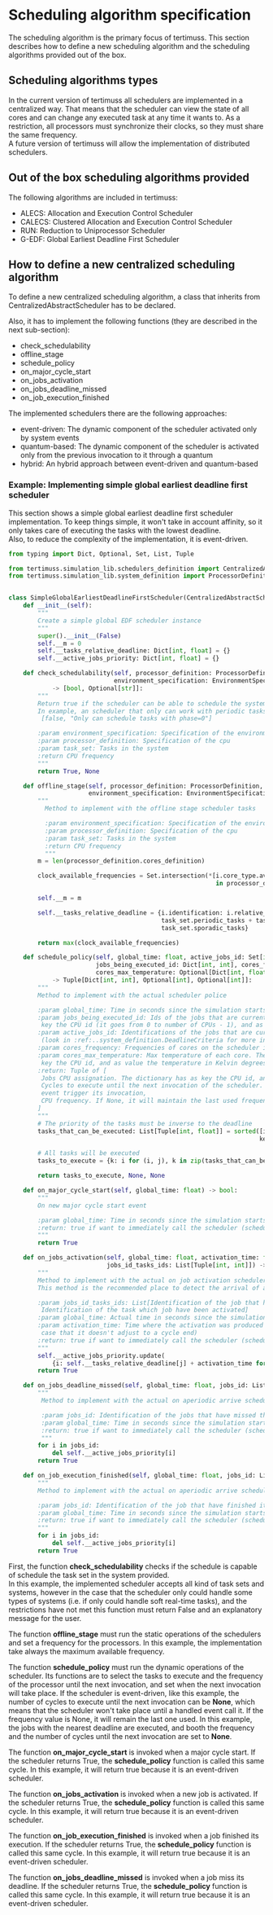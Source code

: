 # Scheduling algorithm specification

The scheduling algorithm is the primary focus of tertimuss. This section describes how to define a new scheduling algorithm and the scheduling algorithms provided out of the box.

## Scheduling algorithms types

In the current version of tertimuss all schedulers are implemented in a centralized way. That means that the scheduler can view the state of all cores and can change any executed task at any time it wants to. As a restriction, all processors must synchronize their clocks, so they must share the same frequency.  
A future version of tertimuss will allow the implementation of distributed schedulers.

## Out of the box scheduling algorithms provided

The following algorithms are included in tertimuss:

- ALECS: Allocation and Execution Control Scheduler
- CALECS: Clustered Allocation and Execution Control Scheduler
- RUN: Reduction to Uniprocessor Scheduler
- G-EDF: Global Earliest Deadline First Scheduler

## How to define a new centralized scheduling algorithm

To define a new centralized scheduling algorithm, a class that inherits from CentralizedAbstractScheduler has to be declared.

Also, it has to implement the following functions (they are described in the next sub-section):  
- check_schedulability
- offline_stage
- schedule_policy
- on_major_cycle_start
- on_jobs_activation
- on_jobs_deadline_missed
- on_job_execution_finished


The implemented schedulers there are the following approaches:  
- event-driven: The dynamic component of the scheduler activated only by system events
- quantum-based: The dynamic component of the scheduler is activated only from the previous invocation to it through a quantum
- hybrid: An hybrid approach between event-driven and quantum-based

### Example: Implementing simple global earliest deadline first scheduler

This section shows a simple global earliest deadline first scheduler implementation. To keep things simple, it won't take
in account affinity, so it only takes care of executing the tasks with the lowest deadline.  
Also, to reduce the complexity of the implementation, it is event-driven.

```python
from typing import Dict, Optional, Set, List, Tuple

from tertimuss.simulation_lib.schedulers_definition import CentralizedAbstractScheduler
from tertimuss.simulation_lib.system_definition import ProcessorDefinition, EnvironmentSpecification, TaskSet


class SimpleGlobalEarliestDeadlineFirstScheduler(CentralizedAbstractScheduler):
    def __init__(self):
        """
        Create a simple global EDF scheduler instance
        """
        super().__init__(False)
        self.__m = 0
        self.__tasks_relative_deadline: Dict[int, float] = {}
        self.__active_jobs_priority: Dict[int, float] = {}

    def check_schedulability(self, processor_definition: ProcessorDefinition,
                             environment_specification: EnvironmentSpecification, task_set: TaskSet) \
            -> [bool, Optional[str]]:
        """
        Return true if the scheduler can be able to schedule the system. In negative case, it can return a reason.
        In example, an scheduler that only can work with periodic tasks with phase=0, can return
         [false, "Only can schedule tasks with phase=0"]

        :param environment_specification: Specification of the environment
        :param processor_definition: Specification of the cpu
        :param task_set: Tasks in the system
        :return CPU frequency
        """
        return True, None

    def offline_stage(self, processor_definition: ProcessorDefinition,
                      environment_specification: EnvironmentSpecification, task_set: TaskSet) -> int:
        """
          Method to implement with the offline stage scheduler tasks

          :param environment_specification: Specification of the environment
          :param processor_definition: Specification of the cpu
          :param task_set: Tasks in the system
          :return CPU frequency
          """
        m = len(processor_definition.cores_definition)

        clock_available_frequencies = Set.intersection(*[i.core_type.available_frequencies for i
                                                         in processor_definition.cores_definition.values()])

        self.__m = m

        self.__tasks_relative_deadline = {i.identification: i.relative_deadline for i in
                                          task_set.periodic_tasks + task_set.aperiodic_tasks +
                                          task_set.sporadic_tasks}

        return max(clock_available_frequencies)

    def schedule_policy(self, global_time: float, active_jobs_id: Set[int],
                        jobs_being_executed_id: Dict[int, int], cores_frequency: int,
                        cores_max_temperature: Optional[Dict[int, float]]) \
            -> Tuple[Dict[int, int], Optional[int], Optional[int]]:
        """
        Method to implement with the actual scheduler police

        :param global_time: Time in seconds since the simulation starts
        :param jobs_being_executed_id: Ids of the jobs that are currently executed on the system. The dictionary has as
         key the CPU id (it goes from 0 to number of CPUs - 1), and as value the job id.
        :param active_jobs_id: Identifications of the jobs that are currently active
         (look in :ref:..system_definition.DeadlineCriteria for more info) and can be executed.
        :param cores_frequency: Frequencies of cores on the scheduler invocation in Hz.
        :param cores_max_temperature: Max temperature of each core. The dictionary has as
         key the CPU id, and as value the temperature in Kelvin degrees.
        :return: Tuple of [
         Jobs CPU assignation. The dictionary has as key the CPU id, and as value the job id,
         Cycles to execute until the next invocation of the scheduler. If None, it won't be executed until a system
         event trigger its invocation,
         CPU frequency. If None, it will maintain the last used frequency (cores_frequency)
        ]
        """
        # The priority of the tasks must be inverse to the deadline
        tasks_that_can_be_executed: List[Tuple[int, float]] = sorted([i for i in self.__active_jobs_priority.items()],
                                                                     key=lambda j: j[1])

        # All tasks will be executed
        tasks_to_execute = {k: i for (i, j), k in zip(tasks_that_can_be_executed, range(self.__m))}

        return tasks_to_execute, None, None

    def on_major_cycle_start(self, global_time: float) -> bool:
        """
        On new major cycle start event

        :param global_time: Time in seconds since the simulation starts
        :return: true if want to immediately call the scheduler (schedule_policy method), false otherwise
        """
        return True

    def on_jobs_activation(self, global_time: float, activation_time: float,
                           jobs_id_tasks_ids: List[Tuple[int, int]]) -> bool:
        """
        Method to implement with the actual on job activation scheduler police.
        This method is the recommended place to detect the arrival of an aperiodic or sporadic task.

        :param jobs_id_tasks_ids: List[Identification of the job that have been activated,
         Identification of the task which job have been activated]
        :param global_time: Actual time in seconds since the simulation starts
        :param activation_time: Time where the activation was produced (It can be different from the global_time in the
         case that it doesn't adjust to a cycle end)
        :return: true if want to immediately call the scheduler (schedule_policy method), false otherwise
        """
        self.__active_jobs_priority.update(
            {i: self.__tasks_relative_deadline[j] + activation_time for i, j in jobs_id_tasks_ids})
        return True

    def on_jobs_deadline_missed(self, global_time: float, jobs_id: List[int]) -> bool:
        """
         Method to implement with the actual on aperiodic arrive scheduler police

         :param jobs_id: Identification of the jobs that have missed the deadline
         :param global_time: Time in seconds since the simulation starts
         :return: true if want to immediately call the scheduler (schedule_policy method), false otherwise
         """
        for i in jobs_id:
            del self.__active_jobs_priority[i]
        return True

    def on_job_execution_finished(self, global_time: float, jobs_id: List[int]) -> bool:
        """
        Method to implement with the actual on aperiodic arrive scheduler police

        :param jobs_id: Identification of the job that have finished its execution
        :param global_time: Time in seconds since the simulation starts
        :return: true if want to immediately call the scheduler (schedule_policy method), false otherwise
        """
        for i in jobs_id:
            del self.__active_jobs_priority[i]
        return True
```

First, the function __check_schedulability__ checks if the schedule is capable of schedule the task set in the system provided.  
In this example, the implemented scheduler accepts all kind of task sets and systems, however in the case that the scheduler only could handle some types of systems (i.e. if only could handle soft real-time tasks),
and the restrictions have not met this function must return False and an explanatory message for the user.

The function __offline_stage__ must run the static operations of the schedulers and set a frequency for the processors.
In this example, the implementation take always the maximum available frequency.

The function __schedule_policy__ must run the dynamic operations of the scheduler. Its functions are to select the tasks to execute and the frequency of the processor until the next invocation, and set when the next invocation will take place.
If the scheduler is event-driven, like this example, the number of cycles to execute until the next invocation can be __None__, which means that the scheduler won't take place until a handled event call it. If the frequency value is None, it will remain the last one used.
In this example, the jobs with the nearest deadline are executed, and booth the frequency and the number of cycles until the next invocation are set to __None__. 

The function __on_major_cycle_start__ is invoked when a major cycle start. If the scheduler returns True, the __schedule_policy__ function is called this same cycle.
In this example, it will return true because it is an event-driven scheduler.

The function __on_jobs_activation__ is invoked when a new job is activated. If the scheduler returns True, the __schedule_policy__ function is called this same cycle.
In this example, it will return true because it is an event-driven scheduler.

The function __on_job_execution_finished__ is invoked when a job finished its execution. If the scheduler returns True, the __schedule_policy__ function is called this same cycle.
In this example, it will return true because it is an event-driven scheduler.

The function __on_jobs_deadline_missed__ is invoked when a job miss its deadline. If the scheduler returns True, the __schedule_policy__ function is called this same cycle.
In this example, it will return true because it is an event-driven scheduler.
